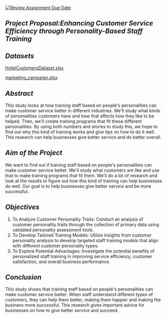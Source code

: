 [![Review Assignment Due Date](https://classroom.github.com/assets/deadline-readme-button-24ddc0f5d75046c5622901739e7c5dd533143b0c8e959d652212380cedb1ea36.svg)](https://classroom.github.com/a/N24Xct0L)

  ## *Project Proposal:Enhancing Customer Service Efficiency through Personality-Based Staff Training*
  
  ## *Datasets*
  [HotelCustomersDataset.xlsx](https://github.com/BILGI-IE-423/ie423-2024-termproject-neuralnetworkninjas/files/15154842/HotelCustomersDataset.xlsx)
  
  [marketing_campaign.xlsx](https://github.com/BILGI-IE-423/ie423-2024-termproject-neuralnetworkninjas/files/15154844/marketing_campaign.xlsx)

  ## *Abstract*

This study looks at how training staff based on people's personalities can make customer service better in different industries. We'll study what kinds of personalities customers have and how that affects how they like to be helped. Then, we'll create training programs that fit these different personalities. By using both numbers and stories to study this, we hope to find out why this kind of training works and give tips on how to do it well. This research can help businesses give better service and do better overall.

  ## *Aim of the Project*

We want to find out if training staff based on people's personalities can make customer service better. We'll study what customers are like and use that to make training programs that fit them. We'll do a lot of research and look at the results to figure out how this kind of training can help businesses do well. Our goal is to help businesses give better service and be more successful.

  ## *Objectives*
1. To Analyze Customer Personality Traits: Conduct an analysis of customer personality traits through the collection of primary data using validated personality assessment tools.
2. To Develop Tailored Training Models: Utilize insights from customer personality analysis to develop targeted staff training models that align with different customer personality types.
3. To Explore Potential Advantages: Investigate the potential benefits of personalized staff training in improving service efficiency, customer satisfaction, and overall business performance.


  ## *Conclusion*

This study shows that training staff based on people's personalities can make customer service better. When staff understand different types of customers, they can help them better, making them happier and making the business more successful. This research gives important advice for businesses on how to give better service and succeed.

